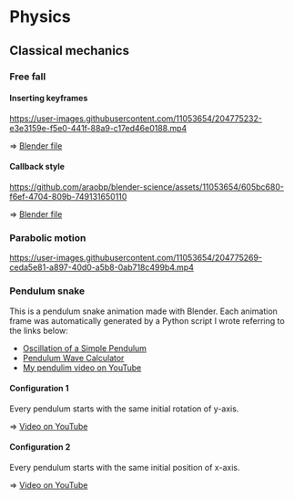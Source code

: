 # Physics

## Classical mechanics

### Free fall

#### Inserting keyframes

https://user-images.githubusercontent.com/11053654/204775232-e3e3159e-f5e0-441f-88a9-c17ed46e0188.mp4

=> [Blender file](freefall.blend)

#### Callback style 

https://github.com/araobp/blender-science/assets/11053654/605bc680-f6ef-4704-809b-749131650110

=> [Blender file](freefall2.blend)

### Parabolic motion

https://user-images.githubusercontent.com/11053654/204775269-ceda5e81-a897-40d0-a5b8-0ab718c499b4.mp4

### Pendulum snake

This is a pendulum snake animation made with Blender. Each animation frame was automatically generated by a Python script I wrote referring to the links below:

- [Oscillation of a Simple Pendulum](https://www.acs.psu.edu/drussell/Demos/Pendulum/Pendulum.html)
- [Pendulum Wave Calculator](https://cs.stanford.edu/people/paulliu/webapps/pendulumcalc.html)
- [My pendulim video on YouTube](https://youtu.be/3iQGoEvQWaM)

#### Configuration 1

Every pendulum starts with the same initial rotation of y-axis.

=> [Video on YouTube](https://youtu.be/VYyuJVpb2LU)

#### Configuration 2

Every pendulum starts with the same initial position of x-axis.

=> [Video on YouTube](https://youtu.be/fLw5PB_CiDo)
